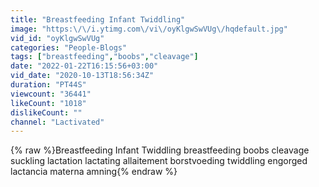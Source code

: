 ```yaml
---
title: "Breastfeeding Infant Twiddling"
image: "https:\/\/i.ytimg.com\/vi\/oyKlgwSwVUg\/hqdefault.jpg"
vid_id: "oyKlgwSwVUg"
categories: "People-Blogs"
tags: ["breastfeeding","boobs","cleavage"]
date: "2022-01-22T16:15:56+03:00"
vid_date: "2020-10-13T18:56:34Z"
duration: "PT44S"
viewcount: "36441"
likeCount: "1018"
dislikeCount: ""
channel: "Lactivated"
---
```

{% raw %}Breastfeeding Infant Twiddling breastfeeding boobs cleavage suckling lactation lactating allaitement borstvoeding twiddling engorged lactancia materna amning{% endraw %}
